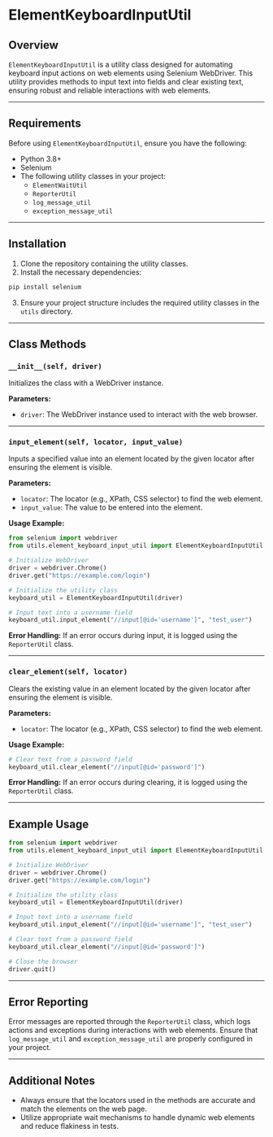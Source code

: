 # ElementKeyboardInputUtil

## Overview
`ElementKeyboardInputUtil` is a utility class designed for automating keyboard input actions on web elements using Selenium WebDriver. This utility provides methods to input text into fields and clear existing text, ensuring robust and reliable interactions with web elements.

---

## Requirements

Before using `ElementKeyboardInputUtil`, ensure you have the following:

- Python 3.8+
- Selenium
- The following utility classes in your project:
  - `ElementWaitUtil`
  - `ReporterUtil`
  - `log_message_util`
  - `exception_message_util`

---

## Installation

1. Clone the repository containing the utility classes.
2. Install the necessary dependencies:

```bash
pip install selenium
```

3. Ensure your project structure includes the required utility classes in the `utils` directory.

---

## Class Methods

### `__init__(self, driver)`
Initializes the class with a WebDriver instance.

**Parameters:**
- `driver`: The WebDriver instance used to interact with the web browser.

---

### `input_element(self, locator, input_value)`
Inputs a specified value into an element located by the given locator after ensuring the element is visible.

**Parameters:**
- `locator`: The locator (e.g., XPath, CSS selector) to find the web element.
- `input_value`: The value to be entered into the element.

**Usage Example:**
```python
from selenium import webdriver
from utils.element_keyboard_input_util import ElementKeyboardInputUtil

# Initialize WebDriver
driver = webdriver.Chrome()
driver.get("https://example.com/login")

# Initialize the utility class
keyboard_util = ElementKeyboardInputUtil(driver)

# Input text into a username field
keyboard_util.input_element("//input[@id='username']", "test_user")
```

**Error Handling:**
If an error occurs during input, it is logged using the `ReporterUtil` class.

---

### `clear_element(self, locator)`
Clears the existing value in an element located by the given locator after ensuring the element is visible.

**Parameters:**
- `locator`: The locator (e.g., XPath, CSS selector) to find the web element.

**Usage Example:**
```python
# Clear text from a password field
keyboard_util.clear_element("//input[@id='password']")
```

**Error Handling:**
If an error occurs during clearing, it is logged using the `ReporterUtil` class.

---

## Example Usage

```python
from selenium import webdriver
from utils.element_keyboard_input_util import ElementKeyboardInputUtil

# Initialize WebDriver
driver = webdriver.Chrome()
driver.get("https://example.com/login")

# Initialize the utility class
keyboard_util = ElementKeyboardInputUtil(driver)

# Input text into a username field
keyboard_util.input_element("//input[@id='username']", "test_user")

# Clear text from a password field
keyboard_util.clear_element("//input[@id='password']")

# Close the browser
driver.quit()
```

---

## Error Reporting
Error messages are reported through the `ReporterUtil` class, which logs actions and exceptions during interactions with web elements. Ensure that `log_message_util` and `exception_message_util` are properly configured in your project.

---

## Additional Notes
- Always ensure that the locators used in the methods are accurate and match the elements on the web page.
- Utilize appropriate wait mechanisms to handle dynamic web elements and reduce flakiness in tests.

